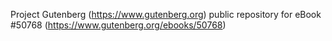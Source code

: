 Project Gutenberg (https://www.gutenberg.org) public repository for eBook #50768 (https://www.gutenberg.org/ebooks/50768)
